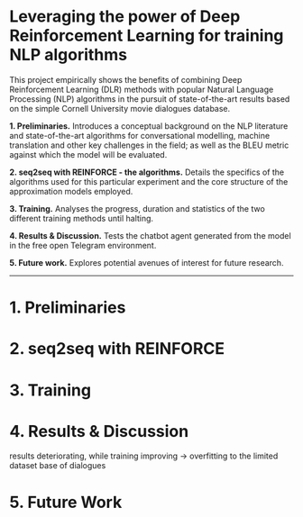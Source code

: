# Leveraging the power of Deep Reinforcement Learning for training NLP algorithms


This project empirically shows the benefits of combining Deep Reinforcement Learning (DLR) methods with popular Natural Language Processing (NLP) algorithms in the pursuit of state-of-the-art results based on the simple Cornell University movie dialogues database. 

**1. Preliminaries.** Introduces a conceptual background on the NLP literature and state-of-the-art algorithms for conversational modelling, machine translation and other key challenges in the field; as well as the BLEU metric against which the model will be evaluated.

**2. seq2seq with REINFORCE - the algorithms.** Details the specifics of the algorithms used for this particular experiment and the core structure of the approximation models employed.

**3. Training.** Analyses the progress, duration and statistics of the two different training methods until halting.

**4. Results & Discussion.** Tests the chatbot agent generated from the model in the free open Telegram environment.

**5. Future work.** Explores potential avenues of interest for future research.


---------
# 1. Preliminaries


# 2. seq2seq with REINFORCE


# 3. Training


# 4. Results & Discussion

results deteriorating, while training improving -> overfitting to the limited dataset base of dialogues

# 5. Future Work
